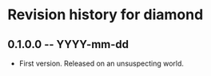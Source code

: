 # Revision history for diamond

## 0.1.0.0 -- YYYY-mm-dd

* First version. Released on an unsuspecting world.

